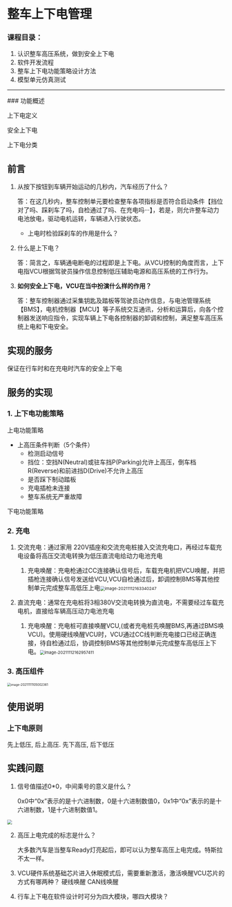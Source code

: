# 整车上下电管理

### 课程目录：

1. 认识整车高压系统，做到安全上下电
2. 软件开发流程
3. 整车上下电功能策略设计方法
4. 模型单元仿真测试

<hr>
### 功能概述

上下电定义

安全上下电

上下电分类

## 前言

1. 从按下按钮到车辆开始运动的几秒内，汽车经历了什么？

   答：在这几秒内，整车控制单元要检查整车各项指标是否符合启动条件【挡位对了吗、踩刹车了吗，自检通过了吗、在充电吗···】，若是，则允许整车动力电池放电，驱动电机运转，车辆进入行驶状态。

   - 上电时检验踩刹车的作用是什么？

2. 什么是上下电？

   答：简言之，车辆通电断电的过程即是上下电。从VCU控制的角度而言，上下电指VCU根据驾驶员操作信息控制低压辅助电源和高压系统的工作行为。

3. **如何安全上下电，VCU在当中扮演什么样的作用？**

   答：整车控制器通过采集钥匙及踏板等驾驶员动作信息，与电池管理系统【BMS】，电机控制器【MCU】等子系统交互通讯，分析和运算后，向各个控制器发送响应指令，实现车辆上下电各控制器的卸调和控制，满足整车高压系统上电和下电安全。

## 实现的服务

保证在行车时和在充电时汽车的安全上下电

## 服务的实现

### 1. 上下电功能策略

上电功能策略

- 上高压条件判断（5个条件）
  - 检测启动信号
  - 挡位：空挡N(Neutral)或驻车挡P(Parking)允许上高压，倒车档R(Reverse)和前进挡D(Drive)不允许上高压
  - 是否踩下制动踏板
  - 充电插枪未连接
  - 整车系统无严重故障

下电功能策略



### 2. 充电

1. 交流充电：通过家用 220V插座和交流充电桩接入交流充电口，再经过车载充电设备将高压交流电转换为低压直流电给动力电池充电
   1. 充电唤醒：充电枪通过CC连接确认信号后，车载充电机把VCU唤醒，并把插枪连接确认信号发送给VCU,VCU自检通过后，卸调控制BMS等其他控制单元完成整车高低压上电<img src="C:\Users\123\AppData\Roaming\Typora\typora-user-images\image-20211112163340247.png" alt="image-20211112163340247" style="zoom:67%;" />
2. 直流充电：通常在充电桩将3相380V交流电转换为直流电，不需要经过车载充电机，直接给车辆高压动力电池充电

   1. 充电唤醒：充电桩可直接唤醒VCU,(或者充电桩先唤醒BMS,再通过BMS唤VCU)。使用硬线唤醒VCU时，VCU通过CC线判断充电接口已经正确连接，待自检通过后，协调控制BMS等其他控制单元完成整车高低压上下电。<img src="C:\Users\123\AppData\Roaming\Typora\typora-user-images\image-20211112162957411.png" alt="image-20211112162957411" style="zoom:67%;" />

### 3. 高压组件

<img src="C:\Users\123\AppData\Roaming\Typora\typora-user-images\image-20211111105002361.png" alt="image-20211111105002361" style="zoom:50%;" />

## 使用说明

### 上下电原则

先上低压, 后上高压. 先下高压, 后下低压

## 实践问题

1. 信号值描述0*0，中间乘号的意义是什么？

   0x0中“0x”表示的是十六进制数，0是十六进制数值0，0x1中“0x”表示的是十六进制数，1是十六进制数值1。

<img src="C:\Users\123\Program\VCU\basic\image\960a304e251f95ca0b8d68a0c6177f3e670952a8.png" style="zoom: 67%;" />

2. 高压上电完成的标志是什么？

   大多数汽车是当整车Ready灯亮起后，即可以认为整车高压上电完成。特斯拉不太一样。

3. VCU硬件系统基础芯片进入休眠模式后，需要重新激活，激活唤醒VCU芯片的方式有哪两种？
   硬线唤醒
   CAN线唤醒
4. 行车上下电在软件设计时可分为四大模块，哪四大模块？

